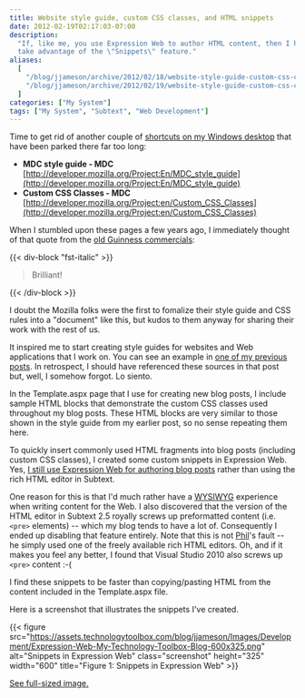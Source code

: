 ```yaml
---
title: Website style guide, custom CSS classes, and HTML snippets
date: 2012-02-19T02:17:03-07:00
description:
  "If, like me, you use Expression Web to author HTML content, then I hope you
  take advantage of the \"Snippets\" feature."
aliases:
  [
    "/blog/jjameson/archive/2012/02/18/website-style-guide-custom-css-classes-and-html-snippets.aspx",
    "/blog/jjameson/archive/2012/02/19/website-style-guide-custom-css-classes-and-html-snippets.aspx",
  ]
categories: ["My System"]
tags: ["My System", "Subtext", "Web Development"]
---
```


Time to get rid of another couple of
[shortcuts on my Windows desktop](/blog/jjameson/2012/02/18/stop-putting-shortcuts-on-my-windows-desktop)
that have been parked there far too long:

- **MDC style guide - MDC**\
  [http://developer.mozilla.org/Project:En/MDC_style_guide](http://developer.mozilla.org/Project:En/MDC_style_guide)
- **Custom CSS Classes - MDC**\
  [http://developer.mozilla.org/Project:en/Custom_CSS_Classes](http://developer.mozilla.org/Project:en/Custom_CSS_Classes)

When I stumbled upon these pages a few years ago, I immediately thought of that
quote from the
[old Guinness commercials](http://www.youtube.com/watch?v=3DPKf7y1F-Q):

{{< div-block "fst-italic" >}}

> Brilliant!

{{< /div-block >}}

I doubt the Mozilla folks were the first to fomalize their style guide and CSS
rules into a "document" like this, but kudos to them anyway for sharing their
work with the rest of us.

It inspired me to start creating style guides for websites and Web applications
that I work on. You can see an example in
[one of my previous posts](/blog/jjameson/2011/11/03/building-technologytoolbox-com-part-4).
In retrospect, I should have referenced these sources in that post but, well, I
somehow forgot. Lo siento.

In the Template.aspx page that I use for creating new blog posts, I include
sample HTML blocks that demonstrate the custom CSS classes used throughout my
blog posts. These HTML blocks are very similar to those shown in the style guide
from my earlier post, so no sense repeating them here.

To quickly insert commonly used HTML fragments into blog posts (including custom
CSS classes), I created some custom snippets in Expression Web. Yes,
[I still use Expression Web for authoring blog posts](/blog/jjameson/2009/09/12/expression-web-my-msdn-blog-and-now-team-foundation-server)
rather than using the rich HTML editor in Subtext.

One reason for this is that I'd much rather have a
[WYSIWYG](http://en.wikipedia.org/wiki/Wysiwyg) experience when writing content
for the Web. I also discovered that the version of the HTML editor in Subtext
2.5 royally screws up preformatted content (i.e. `<pre>` elements) -- which my
blog tends to have a lot of. Consequently I ended up disabling that feature
entirely. Note that this is not [Phil](http://www.haacked.com)'s fault -- he
simply used one of the freely available rich HTML editors. Oh, and if it makes
you feel any better, I found that Visual Studio 2010 also screws up `<pre>`
content :-(

I find these snippets to be faster than copying/pasting HTML from the content
included in the Template.aspx file.

Here is a screenshot that illustrates the snippets I've created.

{{< figure
src="https://assets.technologytoolbox.com/blog/jjameson/Images/Development/Expression-Web-My-Technology-Toolbox-Blog-600x325.png"
alt="Snippets in Expression Web" class="screenshot" height="325" width="600"
title="Figure 1: Snippets in Expression Web" >}}

[See full-sized image.](https://assets.technologytoolbox.com/blog/jjameson/Images/Development/Expression-Web-My-Technology-Toolbox-Blog-1920x1040.png)

